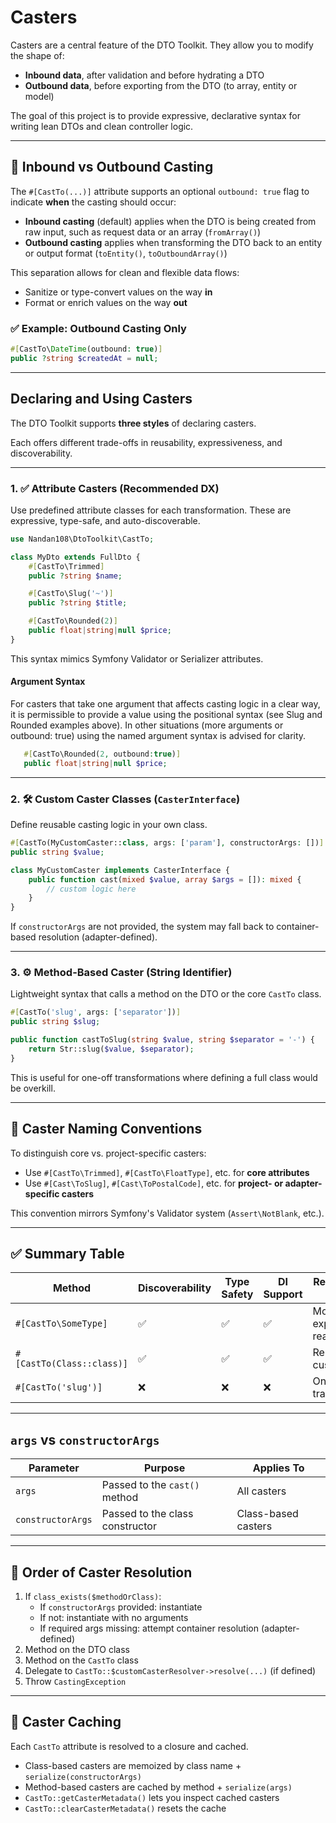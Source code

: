 # Casters

Casters are a central feature of the DTO Toolkit. They allow you to modify the shape of:

- **Inbound data**, after validation and before hydrating a DTO
- **Outbound data**, before exporting from the DTO (to array, entity or model)

The goal of this project is to provide expressive, declarative syntax for writing lean DTOs and clean controller logic.

---

## 🔄 Inbound vs Outbound Casting

The `#[CastTo(...)]` attribute supports an optional `outbound: true` flag to indicate **when** the casting should occur:

- **Inbound casting** (default) applies when the DTO is being created from raw input, such as request data or an array (`fromArray()`)
- **Outbound casting** applies when transforming the DTO back to an entity or output format (`toEntity()`, `toOutboundArray()`)

This separation allows for clean and flexible data flows:

- Sanitize or type-convert values on the way **in**
- Format or enrich values on the way **out**

### ✅ Example: Outbound Casting Only

```php
#[CastTo\DateTime(outbound: true)]
public ?string $createdAt = null;
```

---

## Declaring and Using Casters

The DTO Toolkit supports **three styles** of declaring casters.

Each offers different trade-offs in reusability, expressiveness, and discoverability.

---

### 1. ✅ Attribute Casters (Recommended DX)

Use predefined attribute classes for each transformation. These are expressive, type-safe, and auto-discoverable.

```php
use Nandan108\DtoToolkit\CastTo;

class MyDto extends FullDto {
    #[CastTo\Trimmed]
    public ?string $name;

    #[CastTo\Slug('~')]
    public ?string $title;

    #[CastTo\Rounded(2)]
    public float|string|null $price;
}
```

This syntax mimics Symfony Validator or Serializer attributes.

#### Argument Syntax
For casters that take one argument that affects casting logic in a clear way, it is permissible to provide a value using the positional syntax (see Slug and Rounded examples above). In other situations (more arguments or outbound: true) using the named argument syntax is advised for clarity.
```php
   #[CastTo\Rounded(2, outbound:true)]
   public float|string|null $price;
```

---

### 2. 🛠️ Custom Caster Classes (`CasterInterface`)

Define reusable casting logic in your own class.

```php
#[CastTo(MyCustomCaster::class, args: ['param'], constructorArgs: [])]
public string $value;
```

```php
class MyCustomCaster implements CasterInterface {
    public function cast(mixed $value, array $args = []): mixed {
        // custom logic here
    }
}
```

If `constructorArgs` are not provided, the system may fall back to container-based resolution (adapter-defined).

---

### 3. ⚙️ Method-Based Caster (String Identifier)

Lightweight syntax that calls a method on the DTO or the core `CastTo` class.

```php
#[CastTo('slug', args: ['separator'])]
public string $slug;

public function castToSlug(string $value, string $separator = '-') {
    return Str::slug($value, $separator);
}
```

This is useful for one-off transformations where defining a full class would be overkill.

---

## 🧭 Caster Naming Conventions

To distinguish core vs. project-specific casters:

- Use `#[CastTo\Trimmed]`, `#[CastTo\FloatType]`, etc. for **core attributes**
- Use `#[Cast\ToSlug]`, `#[Cast\ToPostalCode]`, etc. for **project- or adapter-specific casters**

This convention mirrors Symfony's Validator system (`Assert\NotBlank`, etc.).

---

## ✅ Summary Table

| Method                          | Discoverability | Type Safety | DI Support | Recommended For               |
|---------------------------------|-----------------|-------------|------------|-------------------------------|
| `#[CastTo\SomeType]`           | ✅              | ✅          | ✅         | Most expressive and readable |
| `#[CastTo(Class::class)]`       | ✅              | ✅          | ✅         | Reusable custom logic         |
| `#[CastTo('slug')]`             | ❌              | ❌          | ❌         | One-off transformations       |

---

## `args` vs `constructorArgs`

| Parameter         | Purpose                                | Applies To           |
|------------------|----------------------------------------|----------------------|
| `args`           | Passed to the `cast()` method           | All casters          |
| `constructorArgs`| Passed to the class constructor         | Class-based casters  |

---

## 🧠 Order of Caster Resolution

1. If `class_exists($methodOrClass)`:
    - If `constructorArgs` provided: instantiate
    - If not: instantiate with no arguments
    - If required args missing: attempt container resolution (adapter-defined)
2. Method on the DTO class
3. Method on the `CastTo` class
4. Delegate to `CastTo::$customCasterResolver->resolve(...)` (if defined)
5. Throw `CastingException`

---

## 🔁 Caster Caching

Each `CastTo` attribute is resolved to a closure and cached.

- Class-based casters are memoized by class name + `serialize(constructorArgs)`
- Method-based casters are cached by method + `serialize(args)`
- `CastTo::getCasterMetadata()` lets you inspect cached casters
- `CastTo::clearCasterMetadata()` resets the cache
